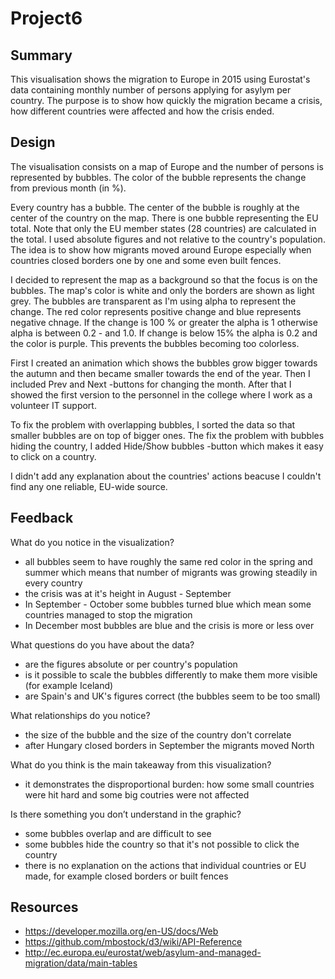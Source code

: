 # Project6
## Summary
This visualisation shows the migration to Europe in 2015 using Eurostat's data containing monthly number of persons applying for asylym  per country. The purpose is to show how quickly the migration became a crisis, how different countries were affected and how the crisis ended.

## Design
The visualisation consists on a map of Europe and the number of persons is represented by bubbles. The color of the bubble represents the change from previous month (in %).

Every country has a bubble. The center of the bubble is roughly at the center of the country on the map. There is one bubble representing the EU total. Note that only the EU member states (28 countries) are calculated in the total. I used absolute figures and not relative to the country's population. The idea is to show how migrants moved around Europe especially when countries closed borders one by one and some even built fences. 

I decided to represent the map as a background so that the focus is on the bubbles. The map's color is white and only the borders are shown as light grey.  The bubbles are transparent as I'm using alpha to represent the change. The red color represents positive change and blue represents negative chnage. If the change is 100 % or greater the alpha is 1 otherwise alpha is between 0.2 - and 1.0. If change is below 15% the alpha is 0.2 and the color is purple. This prevents the bubbles becoming too colorless.

First I created an animation which shows the bubbles grow bigger towards the autumn and then became smaller towards the end of the year. Then I included Prev and Next -buttons for changing the month. After that I showed the first version to the personnel in the college where I work as a volunteer IT support.

To fix the problem with overlapping bubbles, I sorted the data so that smaller bubbles are on top of bigger ones. The fix the problem with bubbles hiding the country, I added Hide/Show bubbles -button which makes it easy to click on a country.

I didn't add any explanation about the countries' actions beacuse I couldn't find any one reliable, EU-wide source. 

## Feedback

What do you notice in the visualization?
 - all bubbles seem to have roughly the same red color in the spring and summer which means that number of migrants was growing steadily in every country
 - the crisis was at it's height in August - September
 - In September - October some bubbles turned blue which mean some countries managed to stop the migration
 - In December most bubbles are blue and the crisis is more or less over

What questions do you have about the data?
- are the figures absolute or per country's population
- is it possible to scale the bubbles differently to make them more visible (for example Iceland)
- are Spain's and UK's figures correct (the bubbles seem to be too small)

What relationships do you notice?
- the size of the bubble and the size of the country don't correlate
- after Hungary closed borders in September the migrants moved North 

What do you think is the main takeaway from this visualization?
- it demonstrates the disproportional burden: how some small countries were hit hard and some big coutries were not affected

Is there something you don’t understand in the graphic?
- some bubbles overlap and are difficult to see
- some bubbles hide the country so that it's not possible to click the country
- there is no explanation on the actions that individual countries or EU made, for example closed borders or built fences

## Resources
- https://developer.mozilla.org/en-US/docs/Web
- https://github.com/mbostock/d3/wiki/API-Reference
- http://ec.europa.eu/eurostat/web/asylum-and-managed-migration/data/main-tables

